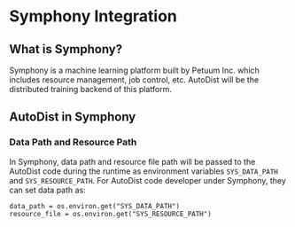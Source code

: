 # Symphony Integration

## What is Symphony?

Symphony is a machine learning platform built by Petuum Inc. which includes resource management, job control, etc. AutoDist will be the distributed training backend of this platform.

## AutoDist in Symphony

### Data Path and Resource Path

In Symphony, data path and resource file path will be passed to the AutoDist code during the runtime as environment variables `SYS_DATA_PATH` and `SYS_RESOURCE_PATH`. 
For AutoDist code developer under Symphony, they can set data path as:

```
data_path = os.environ.get("SYS_DATA_PATH")
resource_file = os.environ.get("SYS_RESOURCE_PATH")
```

